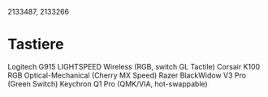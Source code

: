 2133487, 2133266

# Tastiere
Logitech G915 LIGHTSPEED Wireless (RGB, switch GL Tactile)
Corsair K100 RGB Optical-Mechanical (Cherry MX Speed)
Razer BlackWidow V3 Pro (Green Switch)
Keychron Q1 Pro (QMK/VIA, hot-swappable)
